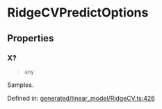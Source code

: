 # RidgeCVPredictOptions

## Properties

### X?

> `any`

Samples.

Defined in:  [generated/linear\_model/RidgeCV.ts:426](https://github.com/transitive-bullshit/scikit-learn-ts/blob/92ab806/packages/sklearn/src/generated/linear_model/RidgeCV.ts#L426)

